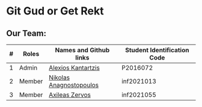 # Git Gud or Get Rekt
## Our Team:

| # |   Roles   |  Names and Github links | Student Identification Code |
| ------------- | ------------- | -------- | -------- |
| 1 |     Admin       | [Alexios Kantartzis](https://github.com/AlxiKan)  | P2016072 |
| 2 |     Member       | [Nikolas Anagnostopoulos](https://github.com/nkanagno)  | inf2021013 |
| 3 |     Member       | [Axileas Zervos](https://github.com/Axileaszervos)  | inf2021055 |
